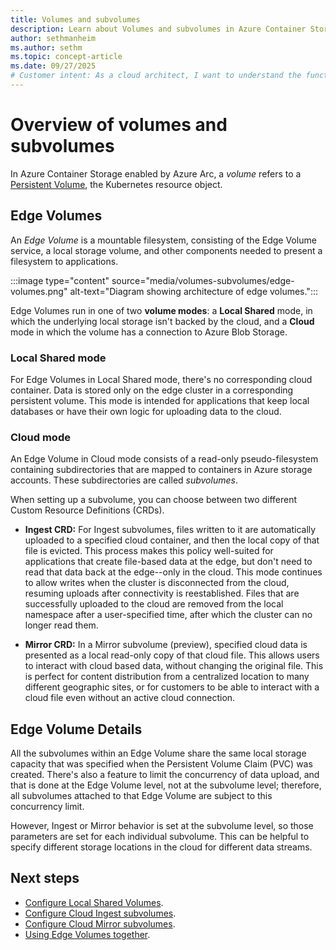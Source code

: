 ```yaml
---
title: Volumes and subvolumes
description: Learn about Volumes and subvolumes in Azure Container Storage enabled by Azure Arc.
author: sethmanheim
ms.author: sethm
ms.topic: concept-article
ms.date: 09/27/2025
# Customer intent: As a cloud architect, I want to understand the functionalities of Edge Volumes and subvolumes in Azure Container Storage, so that I can effectively manage local and cloud data synchronization for my applications.
---
```


# Overview of volumes and subvolumes

In Azure Container Storage enabled by Azure Arc, a *volume* refers to a [Persistent Volume](https://kubernetes.io/docs/concepts/storage/persistent-volumes/), the Kubernetes resource object.

## Edge Volumes

An *Edge Volume* is a mountable filesystem, consisting of the Edge Volume service, a local storage volume, and other components needed to present a filesystem to applications. 

:::image type="content" source="media/volumes-subvolumes/edge-volumes.png" alt-text="Diagram showing architecture of edge volumes.":::

Edge Volumes run in one of two **volume modes**: a **Local Shared** mode, in which the underlying local storage isn't backed by the cloud, and a **Cloud** mode in which the volume has a connection to Azure Blob Storage. 

### Local Shared mode

For Edge Volumes in Local Shared mode, there's no corresponding cloud container. Data is stored only on the edge cluster in a corresponding persistent volume. This mode is intended for applications that keep local databases or have their own logic for uploading data to the cloud. 

### Cloud mode

An Edge Volume in Cloud mode consists of a read-only pseudo-filesystem containing subdirectories that are mapped to containers in Azure storage accounts. These subdirectories are called *subvolumes*.  

When setting up a subvolume, you can choose between two different Custom Resource Definitions (CRDs).  

- **Ingest CRD:** For Ingest subvolumes, files written to it are automatically uploaded to a specified cloud container, and then the local copy of that file is evicted. This process makes this policy well-suited for applications that create file-based data at the edge, but don't need to read that data back at the edge--only in the cloud. This mode continues to allow writes when the cluster is disconnected from the cloud, resuming uploads after connectivity is reestablished. Files that are successfully uploaded to the cloud are removed from the local namespace after a user-specified time, after which the cluster can no longer read them.  

- **Mirror CRD:** In a Mirror subvolume (preview), specified cloud data is presented as a local read-only copy of that cloud file. This allows users to interact with cloud based data, without changing the original file. This is perfect for content distribution from a centralized location to many different geographic sites, or for customers to be able to interact with a cloud file even without an active cloud connection. 


## Edge Volume Details

All the subvolumes within an Edge Volume share the same local storage capacity that was specified when the Persistent Volume Claim (PVC) was created. There's also a feature to limit the concurrency of data upload, and that is done at the Edge Volume level, not at the subvolume level; therefore, all subvolumes attached to that Edge Volume are subject to this concurrency limit.

However, Ingest or Mirror behavior is set at the subvolume level, so those parameters are set for each individual subvolume. This can be helpful to specify different storage locations in the cloud for different data streams.

## Next steps

- [Configure Local Shared Volumes](howto-configure-local-shared-edge-volumes.md).
- [Configure Cloud Ingest subvolumes](howto-configure-cloud-ingest-subvolumes.md).
- [Configure Cloud Mirror subvolumes](howto-configure-cloud-mirror-subvolumes.md).
- [Using Edge Volumes together](storage-options.md).
